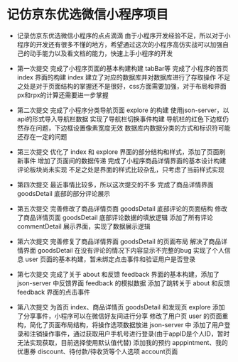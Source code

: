 # 记仿京东优选微信小程序项目
- 记录仿京东优选微信小程序的点点滴滴
  由于小程序开发经验不足，所以对于小程序的开发还有很多不懂的地方，希望通过这次的小程序高仿实战可以加强自己的动手能力以及看文档的能力，快速上手小程序的开发

- 第一次提交 
  完成了小程序页面的基本构建构建 tabBar等
  完成了小程序的首页 index 界面的构建 index
  建立了对应的数据库并对数据库进行了存取操作
  不足之处是对于页面结构的掌握还不是很好，css方面需要加强，对于布局和界面px和rpx的计算还需要进一步掌握

- 第二次提交
  完成了小程序分类导航页面 explore 的构建
  使用json-server，以api的形式导入导航栏数据
  实现了导航栏切换事件构建
  导航栏的红色下边框仍然存在问题，下边框设置像素宽度无效
  数据库内数据分类的方式和标识符可能还存在一定的问题

- 第三次提交
  优化了 index 和 explore 界面的部分结构和样式，添加了页面刷新事件
  增加了页面间的数据传递
  完成了小程序商品详情界面的基本设计构建 评论板块尚未实现
  不足之处是界面的样式比较杂乱，只考虑了当前样式实现

- 第四次提交
  最近事情比较多，所以这次提交的不多
  完成了商品详情界面 goodsDetail 底部的部分评论展示

- 第五次提交
  完善修改了商品详情页面 goodsDetail 底部评论的页面结构
  修改了商品详情页面 goodsDetail 底部评论数据的填放逻辑
  添加了所有评论 commentDetail 展示界面，实现了数据展示逻辑

- 第六次提交
  完善修复了商品详情界面 goodsDetail 的页面布局
  解决了商品详情界面 goodsDetail 在没有评论的情况下内容显示不完整的bug
  实现了个人信息 user 页面的基本构建，暂未绑定点击事件和验证用户是否登录

- 第七次提交
  完成了关于 about 和反馈 feedback 界面的基本构建，添加了 json-server 中反馈界面 feedback 的模拟数据
  添加了跳转关于 about 和反馈 feedback 界面的点击事件

- 第八次提交
  为首页 index、商品详情页 goodsDetail 和发现页 explore 添加了分享事件，小程序可以在微信好友间进行分享
  修改了用户页 user 的页面重构，简化了页面布局结构，将操作选项数据放进 json-server 中
  添加了用户登录和注销操作事件，通过获取用户手机号进行登录(由于appID是个人ID，暂时无法实现获取，目前选择使用默认值代替)
  添加我的预约 apppintment、我的优惠券 discount、待付款/待收货等个人选项 account页面